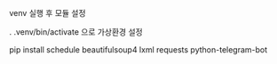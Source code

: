 venv 실행 후 모듈 설정

. .venv/bin/activate 으로 가상환경 설정

pip install schedule beautifulsoup4 lxml requests python-telegram-bot 